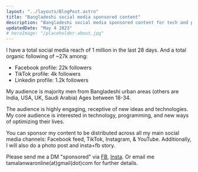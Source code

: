 ```yaml
---
layout: "../layouts/BlogPost.astro"
title: "Bangladeshi social media sponsored content"
description: "Bangladeshi social media sponsored content for tech and programming focused audience ages between 18-34"
updatedDate: "May 4 2023"
# heroImage: "/placeholder-about.jpg"
---
```


I have a total social media reach of 1 million in the last 28 days. And a total organic following of ~27k among:

- Facebook profile: 22k followers
- TikTok profile: 4k followers
- Linkedin profile: 1.2k followers
  
My audience is majority men from Bangladeshi urban areas (others are India, USA, UK, Saudi Arabia) Ages between 18-34.

The audience is highly engaging, receptive of new ideas and technologies. My core audience is interested in technology, programming, and new ways of optimizing their lives.

You can sponsor my content to be distributed across all my main social media channels: Facebook feed, TikTok, Instagram, & YouTube. Additionally, I will also do a photo post and insta+fb story.

Please send me a DM "sponsored" via [FB](https://fb.com/tamalchowdhury.profile), [Insta](https://instagram.com/tamalchowdhury.insta). Or email me tamalanwaronline(at)gmail(dot)com for further details.

